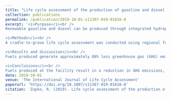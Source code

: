 ```yaml
---
title: "Life cycle assessment of the production of gasoline and diesel from forest residues using integrated hydropyrolysis and hydroconversion"
collection: publications
permalink: /publication/2019-10-01-s11367-019-01616-8
excerpt: '<i>Purpose</i><br />
Renewable gasoline and diesel can be produced through integrated hydropyrolysis and hydroconversion (IH2) using renewable feedstocks such as woody biomass from logging residues. This study assesses the potential environmental impacts of IH2 process fuels manufactured in Ontonagon, Michigan, to determine their environmental impacts and if these manufactured fuels will meet Renewable Fuel Standards (RFS) requirements. The energy return on investment (EROI) is also calculated for comparison to other renewable fuels.<br />

<i>Methods</i><br />
A cradle-to-grave life cycle assessment was conducted using regional forestry, timber harvest, and transportation data from the region. Regional geographic data was used to determine service areas that may provide woody biomass. The service areas were then developed into inventory data based upon the type and distribution of potential woody biomass feedstocks. Survey data from loggers in the region were used to ensure that harvest types were allocated in accordance with regional activity. Remaining inventory items were derived from existing data in the literature or existing life cycle inventory databases. This study uses a functional unit of one megajoule of gasoline or diesel produced using the IH2 process and assessed several environmental indicators as well as EROI.<br />

<i>Results and discussion</i><br />
Fuels produced generate approximately 88% less greenhouse gas (GHG) emissions compared to petroleum fuels given RFS assumptions. Manufacturing and transportation of feedstocks accounts for 92.19% of energy used in production giving a calculated EROI of 4.19 and 4.31 per kilogram of diesel and gasoline, respectively. Pessimistic estimates of soil organic carbon (SOC) loss result in GHG emissions that are approximately 83% lower. If a 1:0.5 displacement ratio of IH2 fuels is considered, the GHG emissions are about 76% lower without SOC loss and 66% lower with. This study demonstrates that while environmental impacts and EROI are sensitive to site selection and SOC estimates, there is a sufficient GHG emission reduction such that IH2 fuels are capable of meeting regulatory requirements.<br />

<i>Conclusions</i><br />
Fuels produced at the facility result in a reduction in GHG emissions, but better site selection may result in less fuel being used in transportation. Reducing the quantity of electricity needed in n-th–generation facilities would also reduce environmental impacts while improving the EROI. The energy mix used to supply IH2 facilities should also be considered during the planning process. Finally, future research may be needed to ensure feedstocks recovered from logging operations match expectations.'
date: 2019-10-01
venue: 'The International Journal of Life Cycle Assessment'
paperurl: 'https://doi.org/10.1007/s11367-019-01616-8'
citation: 'Zupko, R. (2019). Life cycle assessment of the production of gasoline and diesel from forest residues using integrated hydropyrolysis and hydroconversion. <i>The International Journal of Life Cycle Assessment</i>, 24(10), 1793-1804.'
---
```

